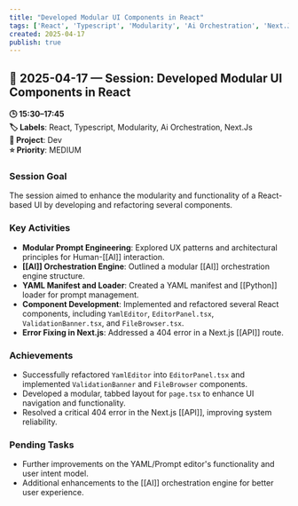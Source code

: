 ```yaml
---
title: "Developed Modular UI Components in React"
tags: ['React', 'Typescript', 'Modularity', 'Ai Orchestration', 'Next.Js']
created: 2025-04-17
publish: true
---
```


## 📅 2025-04-17 — Session: Developed Modular UI Components in React

**🕒 15:30–17:45**  
**🏷️ Labels**: React, Typescript, Modularity, Ai Orchestration, Next.Js  
**📂 Project**: Dev  
**⭐ Priority**: MEDIUM  


### Session Goal
The session aimed to enhance the modularity and functionality of a React-based UI by developing and refactoring several components.

### Key Activities
- **Modular Prompt Engineering**: Explored UX patterns and architectural principles for Human-[[AI]] interaction.
- **[[AI]] Orchestration Engine**: Outlined a modular [[AI]] orchestration engine structure.
- **YAML Manifest and Loader**: Created a YAML manifest and [[Python]] loader for prompt management.
- **Component Development**: Implemented and refactored several React components, including `YamlEditor`, `EditorPanel.tsx`, `ValidationBanner.tsx`, and `FileBrowser.tsx`.
- **Error Fixing in Next.js**: Addressed a 404 error in a Next.js [[API]] route.

### Achievements
- Successfully refactored `YamlEditor` into `EditorPanel.tsx` and implemented `ValidationBanner` and `FileBrowser` components.
- Developed a modular, tabbed layout for `page.tsx` to enhance UI navigation and functionality.
- Resolved a critical 404 error in the Next.js [[API]], improving system reliability.

### Pending Tasks
- Further improvements on the YAML/Prompt editor's functionality and user intent model.
- Additional enhancements to the [[AI]] orchestration engine for better user experience.
